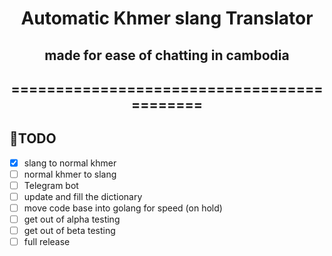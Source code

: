 <div align="center">

# Automatic Khmer slang Translator
## made for ease of chatting in cambodia
## ===========================================

<div align="left">

## 🎯TODO

- [x] slang to normal khmer
- [ ] normal khmer to slang
- [ ] Telegram bot
- [ ] update and fill the dictionary
- [ ] move code base into golang for speed (on hold)
- [ ] get out of alpha testing
- [ ] get out of beta testing
- [ ] full release
